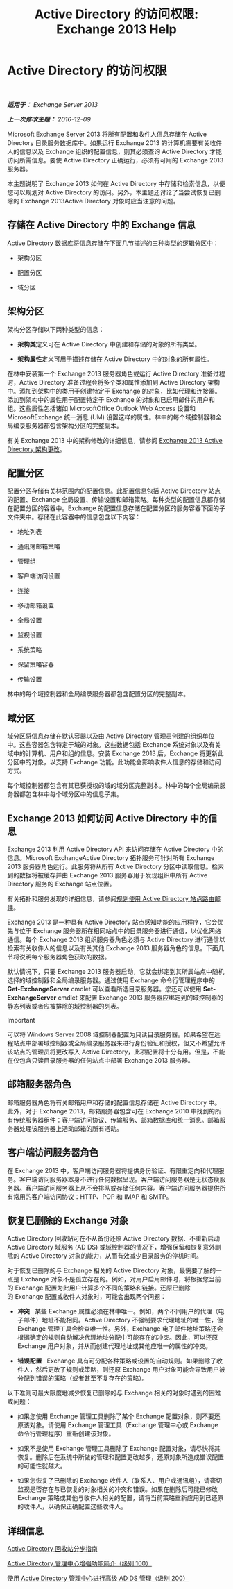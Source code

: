 ﻿---
title: 'Active Directory 的访问权限: Exchange 2013 Help'
TOCTitle: Active Directory 的访问权限
ms:assetid: 61080b45-8bce-4c23-b744-ed264d5f0b7d
ms:mtpsurl: https://technet.microsoft.com/zh-cn/library/Aa998561(v=EXCHG.150)
ms:contentKeyID: 50490674
ms.date: 01/11/2018
mtps_version: v=EXCHG.150
ms.translationtype: HT
---

# Active Directory 的访问权限

 

_**适用于：** Exchange Server 2013_

_**上一次修改主题：** 2016-12-09_

Microsoft Exchange Server 2013 将所有配置和收件人信息存储在 Active Directory 目录服务数据库中。如果运行 Exchange 2013 的计算机需要有关收件人的信息以及 Exchange 组织的配置信息，则其必须查询 Active Directory 才能访问所需信息。要使 Active Directory 正确运行，必须有可用的 Exchange 2013 服务器。

本主题说明了 Exchange 2013 如何在 Active Directory 中存储和检索信息，以便您可以规划对 Active Directory 的访问。另外，本主题还讨论了当尝试恢复已删除的 Exchange 2013Active Directory 对象时应当注意的问题。

## 存储在 Active Directory 中的 Exchange 信息

Active Directory 数据库将信息存储在下面几节描述的三种类型的逻辑分区中：

  - 架构分区

  - 配置分区

  - 域分区

## 架构分区

架构分区存储以下两种类型的信息：

  - **架构类**定义可在 Active Directory 中创建和存储的对象的所有类型。

  - **架构属性**定义可用于描述存储在 Active Directory 中的对象的所有属性。

在林中安装第一个 Exchange 2013 服务器角色或运行 Active Directory 准备过程时，Active Directory 准备过程会将多个类和属性添加到 Active Directory 架构中。添加到架构中的类用于创建特定于 Exchange 的对象，比如代理和连接器。添加到架构中的属性用于配置特定于 Exchange 的对象和已启用邮件的用户和组。这些属性包括诸如 MicrosoftOffice Outlook Web Access 设置和 MicrosoftExchange 统一消息 (UM) 设置这样的属性。林中的每个域控制器和全局编录服务器都包含架构分区的完整副本。

有关 Exchange 2013 中的架构修改的详细信息，请参阅 [Exchange 2013 Active Directory 架构更改](exchange-2013-active-directory-schema-changes-exchange-2013-help.md)。

## 配置分区

配置分区存储有关林范围内的配置信息。此配置信息包括 Active Directory 站点的配置、Exchange 全局设置、传输设置和邮箱策略。每种类型的配置信息都存储在配置分区的容器中。Exchange 的配置信息存储在配置分区的服务容器下面的子文件夹中。存储在此容器中的信息包含以下内容：

  - 地址列表

  - 通讯簿邮箱策略

  - 管理组

  - 客户端访问设置

  - 连接

  - 移动邮箱设置

  - 全局设置

  - 监视设置

  - 系统策略

  - 保留策略容器

  - 传输设置

林中的每个域控制器和全局编录服务器都包含配置分区的完整副本。

## 域分区

域分区将信息存储在默认容器以及由 Active Directory 管理员创建的组织单位中。这些容器包含特定于域的对象。这些数据包括 Exchange 系统对象以及有关域中的计算机、用户和组的信息。安装 Exchange 2013 后，Exchange 将更新此分区中的对象，以支持 Exchange 功能。此功能会影响收件人信息的存储和访问方式。

每个域控制器都包含有其已获授权的域的域分区完整副本。林中的每个全局编录服务器都包含林中每个域分区中的信息子集。

## Exchange 2013 如何访问 Active Directory 中的信息

Exchange 2013 利用 Active Directory API 来访问存储在 Active Directory 中的信息。Microsoft ExchangeActive Directory 拓扑服务可针对所有 Exchange 2013 服务器角色运行。此服务将从所有 Active Directory 分区中读取信息。检索到的数据将被缓存并由 Exchange 2013 服务器用于发现组织中所有 Active Directory 服务的 Exchange 站点位置。

有关拓扑和服务发现的详细信息，请参阅[规划使用 Active Directory 站点路由邮件](planning-to-use-active-directory-sites-for-routing-mail-exchange-2013-help.md)。

Exchange 2013 是一种具有 Active Directory 站点感知功能的应用程序，它会优先与位于 Exchange 服务器所在相同站点中的目录服务器进行通信，以优化网络通信。每个 Exchange 2013 组织服务器角色必须与 Active Directory 进行通信以检索有关收件人的信息以及有关其他 Exchange 2013 服务器角色的信息。下面几节将说明每个服务器角色获取的数据。

默认情况下，只要 Exchange 2013 服务器启动，它就会绑定到其所属站点中随机选择的域控制器和全局编录服务器。通过使用 Exchange 命令行管理程序中的 **Get-ExchangeServer** cmdlet 可以查看所选目录服务器。您还可以使用 **Set-ExchangeServer** cmdlet 来配置 Exchange 2013 服务器应绑定到的域控制器的静态列表或者应被排除的域控制器的列表。

> [!IMPORTANT]  
> 可以将 Windows Server 2008 域控制器配置为只读目录服务器。如果希望在远程站点中部署域控制器或全局编录服务器来进行身份验证和授权，但又不希望允许该站点的管理员将更改写入 Active Directory，此项配置将十分有用。但是，不能在仅包含只读目录服务器的任何站点中部署 Exchange 2013 服务器。


## 邮箱服务器角色

邮箱服务器角色将有关邮箱用户和存储的配置信息存储在 Active Directory 中。此外，对于 Exchange 2013，邮箱服务器包含可在 Exchange 2010 中找到的所有传统服务器组件：客户端访问协议、传输服务、邮箱数据库和统一消息。邮箱服务器处理该服务器上活动邮箱的所有活动。

## 客户端访问服务器角色

在 Exchange 2013 中，客户端访问服务器将提供身份验证、有限重定向和代理服务。客户端访问服务器本身不进行任何数据呈现。客户端访问服务器是无状态瘦服务器。客户端访问服务器上从不会排队或存储任何内容。客户端访问服务器提供所有常用的客户端访问协议：HTTP、POP 和 IMAP 和 SMTP。

## 恢复已删除的 Exchange 对象

Active Directory 回收站可在不从备份还原 Active Directory 数据、不重新启动 Active Directory 域服务 (AD DS) 或域控制器的情况下，增强保留和恢复意外删除的 Active Directory 对象的能力，从而有效减少目录服务的停机时间。

对于恢复已删除的与 Exchange 相关的 Active Directory 对象，最需要了解的一点是 Exchange 对象不是孤立存在的。例如，对用户启用邮件时，将根据您当前的 Exchange 配置为此用户计算多个不同的策略和链接。还原已删除的 Exchange 配置或收件人对象时，可能会出现两个问题：

  - **冲突**   某些 Exchange 属性必须在林中唯一。例如，两个不同用户的代理（电子邮件）地址不能相同。Active Directory 不强制要求代理地址的唯一性，但 Exchange 管理工具会检查唯一性。另外，Exchange 电子邮件地址策略还会根据确定的规则自动解决代理地址分配中可能存在的冲突。因此，可以还原 Exchange 用户对象，并从而创建代理地址或其他应唯一的属性的冲突。

  - **错误配置**   Exchange 具有可分配各种策略或设置的自动规则。如果删除了收件人，然后更改了规则或策略，则还原 Exchange 用户对象可能会导致用户被分配到错误的策略（或者甚至不复存在的策略）。

以下准则可最大限度地减少恢复已删除的与 Exchange 相关的对象时遇到的困难或问题：

  - 如果您使用 Exchange 管理工具删除了某个 Exchange 配置对象，则不要还原该对象。请使用 Exchange 管理工具（Exchange 管理中心或 Exchange 命令行管理程序）重新创建该对象。

  - 如果不是使用 Exchange 管理工具删除了 Exchange 配置对象，请尽快将其恢复。删除后在系统中所做的管理和配置更改越多，还原对象所造成错误配置的可能性就越大。

  - 如果您恢复了已删除的 Exchange 收件人（联系人、用户或通讯组），请密切监视是否存在与已恢复的对象相关的冲突和错误。如果在删除后可能已修改 Exchange 策略或其他与收件人相关的配置，请将当前策略重新应用到已还原的收件人，以确保正确配置这些收件人。

## 详细信息

[Active Directory 回收站分步指南](https://go.microsoft.com/fwlink/p/?linkid=178720)

[Active Directory 管理中心增强功能简介（级别 100）](https://go.microsoft.com/fwlink/p/?linkid=267641)

[使用 Active Directory 管理中心进行高级 AD DS 管理（级别 200）](https://go.microsoft.com/fwlink/p/?linkid=267642)

